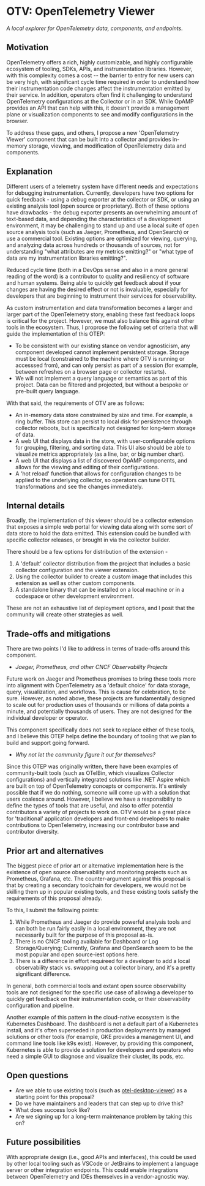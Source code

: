 # OTV: OpenTelemetry Viewer

_A local explorer for OpenTelemetry data, components, and endpoints._

## Motivation

OpenTelemetry offers a rich, highly customizable, and highly configurable
ecosystem of tooling, SDKs, APIs, and instrumentation libraries. However, with
this complexity comes a cost -- the barrier to entry for new users can be very
high, with significant cycle time required in order to understand how their
instrumentation code changes affect the instrumentation emitted by their
service. In addition, operators often find it challenging to understand
OpenTelemetry configurations at the Collector or in an SDK. While OpAMP provides
an API that can help with this, it doesn't provide a management plane or
visualization components to see and modify configurations in the browser.

To address these gaps, and others, I propose a new 'OpenTelemetry Viewer'
component that can be built into a collector and provides in-memory storage,
viewing, and modification of OpenTelemetry data and components.

## Explanation

Different users of a telemetry system have different needs and expectations for
debugging instrumentation. Currently, developers have two options for
quick feedback - using a debug exporter at the collector or SDK, or using an
existing analysis tool (open source or proprietary). Both of these options have
drawbacks - the debug exporter presents an overwhelming amount of text-based
data, and depending the characteristics of a development environment, it may be
challenging to stand up and use a local suite of open source analysis tools
(such as Jaeger, Prometheus, and OpenSearch) or use a commercial tool. Existing
options are optimized for viewing, querying, and analyzing data across hundreds
or thousands of sources, not for understanding "what attributes are my metrics
emitting?" or "what type of data are my instrumentation libraries emitting?".

Reduced cycle time (both in a DevOps sense and also in a more general reading of
the word) is a contributor to quality and resiliency of software and human
systems. Being able to quickly get feedback about if your changes are having the
desired effect or not is invaluable, especially for developers that are
beginning to instrument their services for observability.

As custom instrumentation and data transformation becomes a larger and larger
part of the OpenTelemetry story, enabling these fast feedback loops is critical
for the project. However, we must also balance this against other tools in the
ecosystem. Thus, I proprose the following set of criteria that will guide the
implementation of this OTEP:

- To be consistent with our existing stance on vendor agnosticism, any component
  developed cannot implement persistent storage. Storage must be local
  (constrained to the machine where OTV is running or accesssed from), and can
  only persist as part of a session (for example, between refreshes on a browser
  page or collector restarts).
- We will not implement a query language or semantics as part of this project.
  Data can be filtered and projected, but without a bespoke or pre-built query
  language.

With that said, the requirements of OTV are as follows:

- An in-memory data store constrained by size and time. For example, a ring
  buffer. This store can persist to local disk for persistence through collector
  reboots, but is specifically not designed for long-term storage of data.
- A web UI that displays data in the store, with user-configurable options for
  grouping, filtering, and sorting data. This UI also should be able to
  visualize metrics appropriately (as a line, bar, or big number chart).
- A web UI that displays a list of discovered OpAMP components, and allows for
  the viewing and editing of their configurations.
- A 'hot reload' function that allows for configuration changes to be applied to
  the underlying collector, so operators can tune OTTL transformations and see
  the changes immediately.

## Internal details

Broadly, the implementation of this viewer should be a collector extension that
exposes a simple web portal for viewing data along with some sort of data store
to hold the data emitted. This extension could be bundled with specific
collector releases, or brought in via the collector builder.

There should be a few options for distribution of the extension -

1. A 'default' collector distribution from the project that includes a basic
   collector configuration and the viewer extension.
2. Using the collector builder to create a custom image that includes this
   extension as well as other custom components.
3. A standalone binary that can be installed on a local machine or in a
   codespace or other development environment.

These are not an exhaustive list of deployment options, and I posit that the
community will create other strategies as well.

## Trade-offs and mitigations

There are two points I'd like to address in terms of trade-offs around this
component.

- _Jaeger, Prometheus, and other CNCF Observability Projects_

Future work on Jaeger and Prometheus promises to bring these tools more into
alignment with OpenTelemetry as a 'default choice' for data storage, query,
visualization, and workflows. This is cause for celebration, to be sure.
However, as noted above, these projects are fundamentally designed to scale out
for production uses of thousands or millions of data points a minute, and
potentially thousands of users. They are not designed for the individual
developer or operator.

This component specifically does not seek to replace either of these tools, and
I believe this OTEP helps define the boundary of tooling that we plan to build
and support going forward.

- _Why not let the community figure it out for themselves?_

Since this OTEP was originally written, there have been examples of
community-built tools (such as OTelBin, which visualizes Collector
configurations) and vertically integrated solutions like .NET Aspire which are
built on top of OpenTelemetry concepts or components. It's entirely possible
that if we do nothing, someone will come up with a solution that users coalesce
around. However, I believe we have a responsibility to define the types of tools
that are useful, and also to offer potential contributors a variety of projects
to work on. OTV would be a great place for 'traditional' application developers
and front-end developers to make contributions to OpenTelemetry, increasing our
contributor base and contributor diversity.

## Prior art and alternatives

The biggest piece of prior art or alternative implementation here is the
existence of open source observability and monitoring projects such as
Prometheus, Grafana, etc. The counter-argument against this proposal is that by
creating a secondary toolchain for developers, we would not be skilling them up
in popular existing tools, and these existing tools satisfy the requirements of
this proposal already.

To this, I submit the following points:

1. While Prometheus and Jaeger do provide powerful analysis tools and can both
   be run fairly easily in a local environment, they are not necessarily built
   for the purpose of this proposal as-is.
2. There is no CNCF tooling available for Dashboard or Log Storage/Querying;
   Currently, Grafana and OpenSearch seem to be the most popular and open
   source-iest options here.
3. There is a difference in effort requireed for a developer to add a local
   observability stack vs. swapping out a collector binary, and it's a pretty
   significant difference.

In general, both commercial tools and extant open source observability tools are
not designed for the specific use case of allowing a developer to quickly get
feedback on their instrumentation code, or their observability configuration and
pipeline.

Another example of this pattern in the cloud-native ecosystem is the Kubernetes
Dashboard. The dashboard is not a default part of a Kubernetes install, and it's
often superseded in production deployments by managed solutions or other tools
(for example, GKE provides a management UI, and command line tools like k9s
exist). However, by providing this component, Kubernetes is able to provide a
solution for developers and operators who need a simple GUI to diagnose and
visualize their cluster, its pods, etc.

## Open questions

- Are we able to use existing tools (such as
  [otel-desktop-viewer](https://github.com/open-telemetry/community/issues/1515))
  as a starting point for this proposal?
- Do we have maintainers and leaders that can step up to drive this?
- What does success look like?
- Are we signing up for a long-term maintenance problem by taking this on?

## Future possibilities

With appropriate design (i.e., good APIs and interfaces), this could be used by
other local tooling such as VSCode or JetBrains to implement a language server
or other integration endpoints. This could enable integrations between
OpenTelemetry and IDEs themselves in a vendor-agnostic way.
